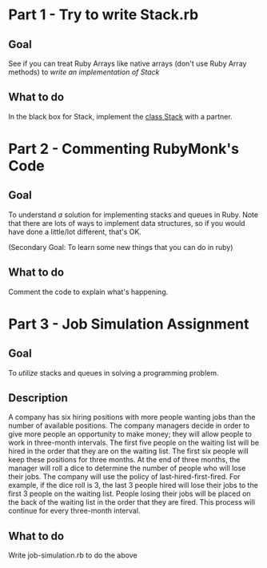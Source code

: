 # Part 1 - Try to write Stack.rb

## Goal
See if you can treat Ruby Arrays like native arrays (don't use Ruby Array methods) to _write an implementation of Stack_

## What to do
In the black box for Stack, implement the [class Stack](https://rubymonk.com/learning/books/4-ruby-primer-ascent/chapters/33-advanced-arrays/lessons/86-stacks-and-queues) with a partner.

# Part 2 - Commenting RubyMonk's Code

## Goal
To understand _a_ solution for implementing stacks and queues in Ruby. Note that there are lots of ways to implement data structures, so if you would have done a little/lot different, that's OK.

(Secondary Goal: To learn some new things that you can do in ruby)

## What to do
Comment the code to explain what's happening.

# Part 3 - Job Simulation Assignment

## Goal
To _utilize_ stacks and queues in solving a programming problem.

## Description
A company has six hiring positions with more people wanting jobs than the number of available positions.  The company managers decide in order to give more people an opportunity to make money; they will allow people to work in three-month intervals. The first five people on the waiting list will be hired in the order that they are on the waiting list.  The first six people will keep these positions for three months.  At the end of three months, the manager will roll a dice to determine the number of people who will lose their jobs. The company will use the policy of last-hired-first-fired.  For example, if the dice roll is 3, the last 3 people hired will lose their jobs to the first 3 people on the waiting list. People losing their jobs will be placed on the back of the waiting list in the order that they are fired. This process will continue for every three-month interval.

## What to do
Write job-simulation.rb to do the above

